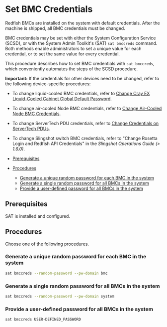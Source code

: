 # Set BMC Credentials

Redfish BMCs are installed on the system with default credentials. After the
machine is shipped, all BMC credentials must be changed.

BMC credentials may be set with either the System Configuration Service \(SCSD\),
or with the System Admin Toolkit's (SAT) `sat bmccreds` command. Both methods
enable administrators to set a unique value for each credential, or to set the same
value for every credential.

This procedure describes how to set BMC credentials with `sat bmccreds`, which
conveniently automates the steps of the SCSD procedure.

**Important:** If the credentials for other devices need to be changed, refer to the following device-specific procedures:

- To change liquid-cooled BMC credentials, refer to [Change Cray EX Liquid-Cooled Cabinet Global Default Password](../security_and_authentication/Change_EX_Liquid-Cooled_Cabinet_Global_Default_Password.md).
- To change air-cooled Node BMC credentials, refer to [Change Air-Cooled Node BMC Credentials](../security_and_authentication/Change_Air-Cooled_Node_BMC_Credentials.md).
- To change ServerTech PDU credentials, refer to [Change Credentials on ServerTech PDUs](../security_and_authentication/Change_Credentials_on_ServerTech_PDUs.md).
- To change Slingshot switch BMC credentials, refer to "Change Rosetta Login and Redfish API Credentials" in the *Slingshot Operations Guide (> 1.6.0)*.

- [Prerequisites](#prerequisites)
- [Procedures](#procedures)
  - [Generate a unique random password for each BMC in the system](#generate-a-unique-random-password-for-each-bmc-in-the-system)
  - [Generate a single random password for all BMCs in the system](#generate-a-single-random-password-for-all-bmcs-in-the-system)
  - [Provide a user-defined password for all BMCs in the system](#provide-a-user-defined-password-for-all-bmcs-in-the-system)

## Prerequisites

SAT is installed and configured.

## Procedures

Choose one of the following procedures.

### Generate a unique random password for each BMC in the system

```bash
sat bmccreds --random-password --pw-domain bmc
```

### Generate a single random password for all BMCs in the system

```bash
sat bmccreds --random-password --pw-domain system
```

### Provide a user-defined password for all BMCs in the system

```bash
sat bmccreds USER-DEFINED_PASSWORD
```
